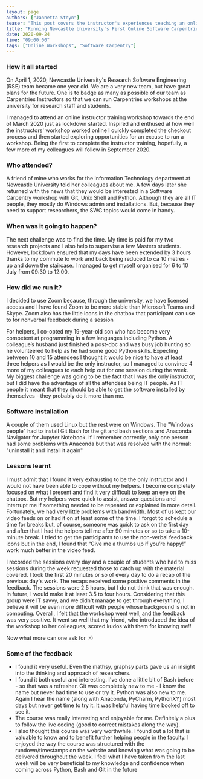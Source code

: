 ```yaml
---
layout: page
authors: ["Jannetta Steyn"]
teaser: "This post covers the instructor's experiences teaching an online Software Carpentry workshop at Newcastle University"
title: "Running Newcastle University's First Online Software Carpentries Workshop"
date: 2020-09-24
time: "09:00:00"
tags: ["Online Workshops", "Software Carpentry"]
---
```


### How it all started

On April 1, 2020, Newcastle University's Research Software Engineering (RSE) team became one year old. We are a very new team, but have great plans for the future. One is to badge as many as possible of our team as Carpentries Instructors so that we can run Carpentries workshops at the university for research staff and students.

I managed to attend an online instructor training workshop towards the end of March 2020 just as lockdown started. Inspired and enthused at how well the instructors' workshop worked online I quickly completed the checkout process and then started exploring opportunities for an excuse to run a workshop. Being the first to complete the instructor training, hopefully, a few more of my colleagues will follow in September 2020.

### Who attended?

A friend of mine who works for the Information Technology department at Newcastle University told her colleagues about me. A few days later she returned with the news that they would be interested in a Software Carpentry workshop with Git, Unix Shell and Python. Although they are all IT people, they mostly do Windows admin and installations. But, because they need to support researchers, the SWC topics would come in handy. 

### When was it going to happen?

The next challenge was to find the time. My time is paid for my two research projects and I also help to supervise a few Masters students. However, lockdown ensured that my days have been extended by 3 hours thanks to my commute to work and back being reduced to ca 10 metres - up and down the staircase. I managed to get myself organised for 6 to 10 July from 09:30 to 12:00. 

### How did we run it?

I decided to use Zoom because, through the university, we have licensed access and I have found Zoom to be more stable than Microsoft Teams and Skype.  Zoom also has the little icons in the chatbox that participant can use to for nonverbal feedback during a session

For helpers, I co-opted my 19-year-old son who has become very competent at programming in a few languages including Python. A colleague’s husband just finished a post-doc and was busy job hunting so he volunteered to help as he had some good Python skills. Expecting between 10 and 15 attendees I thought it would be nice to have at least three helpers as I would be the only instructor, so I managed to convince 4 more of my colleagues to each help out for one session during the week.
My biggest challenge was going to be the fact that I was the only instructor, but I did have the advantage of all the attendees being IT people. As IT people it meant that they should be able to get the software installed by themselves - they probably do it more than me.

### Software installation

A couple of them used Linux but the rest were on Windows. The "Windows people" had to install Git Bash for the git and bash sections and Anaconda Navigator for Jupyter Notebook. If I remember correctly, only one person had some problems with Anaconda but that was resolved with the normal: "uninstall it and install it again"

### Lessons learnt

I must admit that I found it very exhausting to be the only instructor and I would not have been able to cope without my helpers. I become completely focused on what I present and find it very difficult to keep an eye on the chatbox. But my helpers were quick to assist, answer questions and interrupt me if something needed to be repeated or explained in more detail.
Fortunately, we had very little problems with bandwidth. Most of us kept our video feeds on or had it on at least some of the time. I forgot to schedule a time for breaks but, of course, someone was quick to ask on the first day and after that I had the helpers tell me after 90 minutes or so to take a 10-minute break.
I tried to get the participants to use the non-verbal feedback icons but in the end, I found that “Give me a thumbs up if you’re happy!” work much better in the video feed.

I recorded the sessions every day and a couple of students who had to miss sessions during the week requested those to catch up with the material covered.
I took the first 20 minutes or so of every day to do a recap of the previous day's work. The recaps received some positive comments in the feedback.
The sessions were 2.5 hours, but I do not think that was enough. In future, I would make it at least 3.5 to four hours. Considering that this group were IT savvy, and we didn't manage to get through everything, I believe it will be even more difficult with people whose background is not in computing.
Overall, I felt that the workshop went well, and the feedback was very positive. It went so well that my friend, who introduced the idea of the workshop to her colleagues, scored kudos with them for knowing me!!

Now what more can one ask for :-)

### Some of the feedback
* I found it very useful. Even the mathsy, graphsy parts gave us an insight into the thinking and approach of researchers. 
* I found it both useful and interesting. I've done a little bit of Bash before - so that was a refresher. Git was completely new to me - I know the name but never had time to use or try it. Python was also new to me. Again I hear the name (along with Anaconda, PyCharm, PythonXY) most days but never get time to try it. It was helpful having time booked off to see it.
* The course was really interesting and enjoyable for me. Definitely a plus to follow the live coding (good to correct mistakes along the way).
* I also thought this course was very worthwhile. I found out a lot that is valuable to know and to benefit further helping people in the faculty. I enjoyed the way the course was structured with the rundown/timestamps on the website and knowing what was going to be delivered throughout the week. I feel what I have taken from the last week will be very beneficial to my knowledge and confidence when coming across Python, Bash and Git in the future
